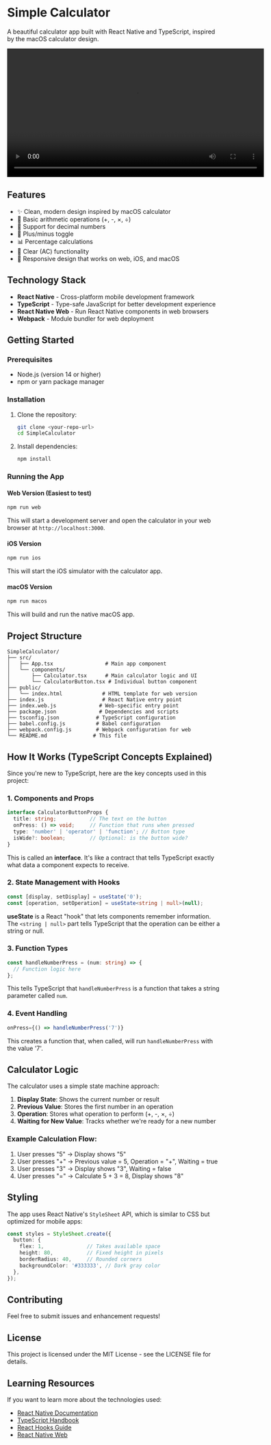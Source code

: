 # Simple Calculator

A beautiful calculator app built with React Native and TypeScript, inspired by the macOS calculator design.

<!-- 
<video src="https://github.com/user-attachments/assets/5e10f229-e562-43ed-a2c7-dad1e3376f39" controls width="600"></video>
-->

<video src="https://github.com/user-attachments/assets/5e10f229-e562-43ed-a2c7-dad1e3376f39" controls width="600"></video>

<!-- ![Demo Video](https://github.com/user-attachments/assets/5e10f229-e562-43ed-a2c7-dad1e3376f39) -->

## Features

- ✨ Clean, modern design inspired by macOS calculator
- 🧮 Basic arithmetic operations (+, -, ×, ÷)
- 🔢 Support for decimal numbers
- 🔄 Plus/minus toggle
- 📊 Percentage calculations
- 🧹 Clear (AC) functionality
- 📱 Responsive design that works on web, iOS, and macOS

## Technology Stack

- **React Native** - Cross-platform mobile development framework
- **TypeScript** - Type-safe JavaScript for better development experience
- **React Native Web** - Run React Native components in web browsers
- **Webpack** - Module bundler for web deployment

## Getting Started

### Prerequisites

- Node.js (version 14 or higher)
- npm or yarn package manager

### Installation

1. Clone the repository:
   ```bash
   git clone <your-repo-url>
   cd SimpleCalculator
   ```

2. Install dependencies:
   ```bash
   npm install
   ```

### Running the App

#### Web Version (Easiest to test)
```bash
npm run web
```
This will start a development server and open the calculator in your web browser at `http://localhost:3000`.

#### iOS Version
```bash
npm run ios
```
This will start the iOS simulator with the calculator app.

#### macOS Version
```bash
npm run macos
```
This will build and run the native macOS app.

## Project Structure

```
SimpleCalculator/
├── src/
│   ├── App.tsx                 # Main app component
│   └── components/
│       ├── Calculator.tsx      # Main calculator logic and UI
│       └── CalculatorButton.tsx # Individual button component
├── public/
│   └── index.html             # HTML template for web version
├── index.js                   # React Native entry point
├── index.web.js              # Web-specific entry point
├── package.json              # Dependencies and scripts
├── tsconfig.json            # TypeScript configuration
├── babel.config.js          # Babel configuration
├── webpack.config.js        # Webpack configuration for web
└── README.md               # This file
```

## How It Works (TypeScript Concepts Explained)

Since you're new to TypeScript, here are the key concepts used in this project:

### 1. **Components and Props**
```typescript
interface CalculatorButtonProps {
  title: string;           // The text on the button
  onPress: () => void;     // Function that runs when pressed
  type: 'number' | 'operator' | 'function'; // Button type
  isWide?: boolean;        // Optional: is the button wide?
}
```
This is called an **interface**. It's like a contract that tells TypeScript exactly what data a component expects to receive.

### 2. **State Management with Hooks**
```typescript
const [display, setDisplay] = useState('0');
const [operation, setOperation] = useState<string | null>(null);
```
**useState** is a React "hook" that lets components remember information. The `<string | null>` part tells TypeScript that the operation can be either a string or null.

### 3. **Function Types**
```typescript
const handleNumberPress = (num: string) => {
  // Function logic here
};
```
This tells TypeScript that `handleNumberPress` is a function that takes a string parameter called `num`.

### 4. **Event Handling**
```typescript
onPress={() => handleNumberPress('7')}
```
This creates a function that, when called, will run `handleNumberPress` with the value '7'.

## Calculator Logic

The calculator uses a simple state machine approach:

1. **Display State**: Shows the current number or result
2. **Previous Value**: Stores the first number in an operation
3. **Operation**: Stores what operation to perform (+, -, ×, ÷)
4. **Waiting for New Value**: Tracks whether we're ready for a new number

### Example Calculation Flow:
1. User presses "5" → Display shows "5"
2. User presses "+" → Previous value = 5, Operation = "+", Waiting = true
3. User presses "3" → Display shows "3", Waiting = false
4. User presses "=" → Calculate 5 + 3 = 8, Display shows "8"

## Styling

The app uses React Native's `StyleSheet` API, which is similar to CSS but optimized for mobile apps:

```typescript
const styles = StyleSheet.create({
  button: {
    flex: 1,              // Takes available space
    height: 80,           // Fixed height in pixels
    borderRadius: 40,     // Rounded corners
    backgroundColor: '#333333', // Dark gray color
  },
});
```

## Contributing

Feel free to submit issues and enhancement requests!

## License

This project is licensed under the MIT License - see the LICENSE file for details.

## Learning Resources

If you want to learn more about the technologies used:

- [React Native Documentation](https://reactnative.dev/docs/getting-started)
- [TypeScript Handbook](https://www.typescriptlang.org/docs/)
- [React Hooks Guide](https://reactjs.org/docs/hooks-intro.html)
- [React Native Web](https://necolas.github.io/react-native-web/)